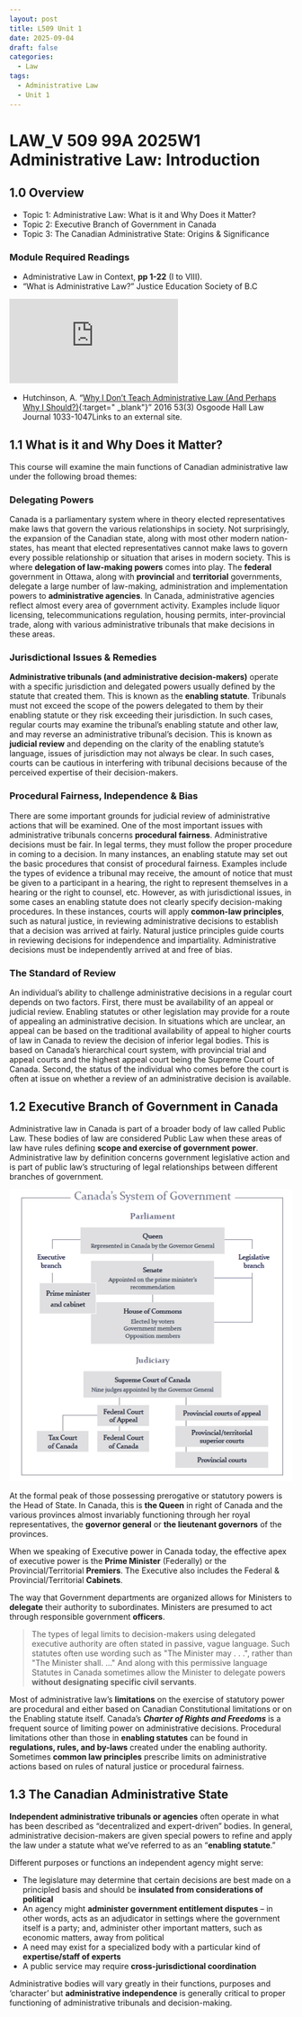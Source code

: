 ```yaml
---
layout: post
title: L509 Unit 1
date: 2025-09-04
draft: false
categories:
  - Law
tags:
  - Administrative Law
  - Unit 1
---
```


# LAW_V 509 99A 2025W1 Administrative Law: Introduction

## 1.0 Overview

- Topic 1: Administrative Law: What is it and Why Does it Matter?
- Topic 2: Executive Branch of Government in Canada
- Topic 3: The Canadian Administrative State: Origins & Significance

### Module Required Readings

- Administrative Law in Context, **pp 1-22** (I to VIII).
- “What is Administrative Law?” Justice Education Society of B.C

<div class="videoWrapper">
    <!-- Copy & Pasted from YouTube -->
    <iframe src="https://www.youtube.com/embed/2RwiOrYbBUA" frameborder="0" allowfullscreen></iframe>
</div>

- Hutchinson, A. “[Why I Don’t Teach Administrative Law (And Perhaps Why I Should?)](https://digitalcommons.osgoode.yorku.ca/cgi/viewcontent.cgi?article=3044&context=ohlj){:target=" \_blank"}” 2016 53(3) Osgoode Hall Law Journal 1033-1047Links to an external site.


## 1.1 What is it and Why Does it Matter?

This course will examine the main functions of Canadian administrative law under the following broad themes:

### Delegating Powers

Canada is a parliamentary system where in theory elected representatives make laws that govern the various relationships in society. Not surprisingly, the expansion of the Canadian state, along with most other modern nation-states, has meant that elected representatives cannot make laws to govern every possible relationship or situation that arises in modern society. This is where **delegation of law-making powers** comes into play. The **federal** government in Ottawa, along with **provincial** and **territorial** governments, delegate a large number of law-making, administration and implementation powers to **administrative agencies**. In Canada, administrative agencies reflect almost every area of government activity. Examples include liquor licensing, telecommunications regulation, housing permits, inter-provincial trade, along with various administrative tribunals that make decisions in these areas.

### Jurisdictional Issues & Remedies

**Administrative tribunals (and administrative decision-makers)** operate with a specific jurisdiction and delegated powers usually defined by the statute that created them. This is known as the **enabling statute**. Tribunals must not exceed the scope of the powers delegated to them by their enabling statute or they risk exceeding their jurisdiction. In such cases, regular courts may examine the tribunal’s enabling statute and other law, and may reverse an administrative tribunal’s decision. This is known as **judicial review** and depending on the clarity of the enabling statute’s language, issues of jurisdiction may not always be clear. In such cases, courts can be cautious in interfering with tribunal decisions because of the perceived expertise of their decision-makers.

### Procedural Fairness, Independence & Bias

There are some important grounds for judicial review of administrative actions that will be examined. One of the most important issues with administrative tribunals concerns **procedural fairness**. Administrative decisions must be fair. In legal terms, they must follow the proper procedure in coming to a decision. In many instances, an enabling statute may set out the basic procedures that consist of procedural fairness. Examples include the types of evidence a tribunal may receive, the amount of notice that must be given to a participant in a hearing, the right to represent themselves in a hearing or the right to counsel, etc. However, as with jurisdictional issues, in some cases an enabling statute does not clearly specify decision-making procedures. In these instances, courts will apply **common-law principles**, such as natural justice, in reviewing administrative decisions to establish that a decision was arrived at fairly. Natural justice principles guide courts in reviewing decisions for independence and impartiality. Administrative decisions must be independently arrived at and free of bias.

### The Standard of Review

An individual’s ability to challenge administrative decisions in a regular court depends on two factors. First, there must be availability of an appeal or judicial review. Enabling statutes or other legislation may provide for a route of appealing an administrative decision. In situations which are unclear, an appeal can be based on the traditional availability of appeal to higher courts of law in Canada to review the decision of inferior legal bodies. This is based on Canada’s hierarchical court system, with provincial trial and appeal courts and the highest appeal court being the Supreme Court of Canada. Second, the status of the individual who comes before the court is often at issue on whether a review of an administrative decision is available.


## 1.2 Executive Branch of Government in Canada

Administrative law in Canada is part of a broader body of law called Public Law. These bodies of law are considered Public Law when these areas of law have rules defining **scope and exercise of government power**. Administrative law by definition concerns government legislative action and is part of public law’s structuring of legal relationships between different branches of government. 

![Canada's System of Government](CanadaSystemOfGovernance.png)

At the formal peak of those possessing prerogative or statutory powers is the Head of State. In Canada, this is **the Queen** in right of Canada and the various provinces almost invariably functioning through her royal representatives, the **governor general** or **the lieutenant governors** of the provinces. 

When we speaking of Executive power in Canada today, the effective apex of executive power is the **Prime Minister** (Federally) or the Provincial/Territorial **Premiers**. The Executive also includes the Federal & Provincial/Territorial **Cabinets**.

The way that Government departments are organized allows for Ministers to **delegate** their authority to subordinates. Ministers are presumed to act through responsible government **officers**.

> The types of legal limits to decision-makers using delegated executive authority are often stated in passive, vague language. Such statutes often use wording such as "The Minister may . . .", rather than "The Minister shall. ..." And along with this permissive language Statutes in Canada sometimes allow the Minister to delegate powers **without designating specific civil servants**.

Most of administrative law’s **limitations** on the exercise of statutory power are procedural and either based on Canadian Constitutional limitations or on the Enabling statute itself. Canada’s ***Charter of Rights and Freedoms*** is a frequent source of limiting power on administrative decisions. Procedural limitations other than those in **enabling statutes** can be found in **regulations, rules, and by-laws** created under the enabling authority. Sometimes **common law principles** prescribe limits on administrative actions based on rules of natural justice or procedural fairness.

## 1.3 The Canadian Administrative State

**Independent administrative tribunals or agencies** often operate in what has been described as “decentralized and expert-driven” bodies. In general, administrative decision-makers are given special powers to refine and apply the law under a statute what we’ve referred to as an “**enabling statute**.” 

Different purposes or functions an independent agency might serve:

- The legislature may determine that certain decisions are best made on a principled basis and should be **insulated from considerations of political**
- An agency might **administer government entitlement disputes** – in other words, acts as an adjudicator in settings where the government itself is a party; and, administer other important matters, such as economic matters, away from political
- A need may exist for a specialized body with a particular kind of **expertise/staff of experts**
- A public service may require **cross-jurisdictional coordination**

Administrative bodies will vary greatly in their functions, purposes and ‘character’ but **administrative independence** is generally critical to proper functioning of administrative tribunals and decision-making.


